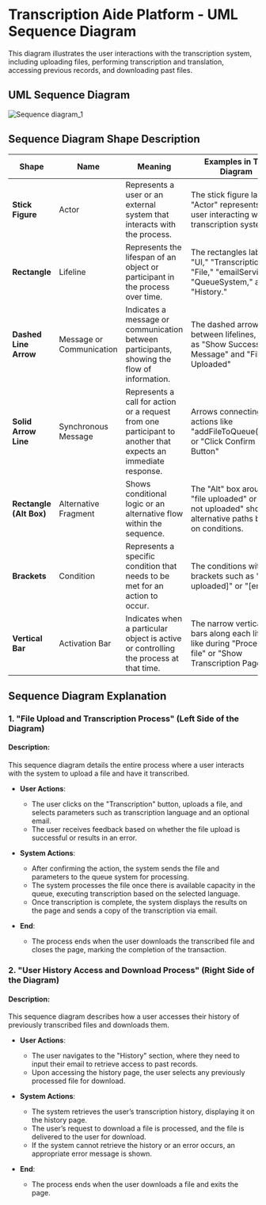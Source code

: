 # Transcription Aide Platform - UML Sequence Diagram
This diagram illustrates the user interactions with the transcription system, including uploading files, performing transcription and translation, accessing previous records, and downloading past files.

## UML Sequence Diagram

![Sequence diagram_1](https://github.com/user-attachments/assets/20b8f29c-be98-4c0f-8384-e289e54f5714)


## Sequence Diagram Shape Description

| **Shape**              | **Name**                   | **Meaning**                                                                                          | **Examples in The Diagram**                                                                            |
|------------------------|----------------------------|-------------------------------------------------------------------------------------------------------|---------------------------------------------------------------------------------------------------------|
| **Stick Figure**        | Actor                      | Represents a user or an external system that interacts with the process.                               | The stick figure labeled "Actor" represents the user interacting with the transcription system.           |
| **Rectangle**           | Lifeline                  | Represents the lifespan of an object or participant in the process over time.                          | The rectangles labeled "UI," "Transcription," "File," "emailService," "QueueSystem," and "History."      |
| **Dashed Line Arrow** | Message or Communication  | Indicates a message or communication between participants, showing the flow of information.            | The dashed arrows between lifelines, such as "Show Success Message" and "File Uploaded"           |
| **Solid Arrow Line**    | Synchronous Message       | Represents a call for action or a request from one participant to another that expects an immediate response. | Arrows connecting actions like "addFileToQueue(file1)" or "Click Confirm Button"                         |
| **Rectangle (Alt Box)** | Alternative Fragment      | Shows conditional logic or an alternative flow within the sequence.                                    | The "Alt" box around "file uploaded" or "file not uploaded" shows alternative paths based on conditions. |
| **Brackets**            | Condition                 | Represents a specific condition that needs to be met for an action to occur.                            | The conditions within brackets such as "[file uploaded]" or "[error]."                                  |
| **Vertical Bar**        | Activation Bar            | Indicates when a particular object is active or controlling the process at that time.                   | The narrow vertical bars along each lifeline, like during "Process the file" or "Show Transcription Page."|

## Sequence Diagram Explanation
### **1. "File Upload and Transcription Process"** (Left Side of the Diagram)

#### **Description:**

This sequence diagram details the entire process where a user interacts with the system to upload a file and have it transcribed.

- **User Actions**:
  - The user clicks on the "Transcription" button, uploads a file, and selects parameters such as transcription language and an optional email.
  - The user receives feedback based on whether the file upload is successful or results in an error.

- **System Actions**:
  - After confirming the action, the system sends the file and parameters to the queue system for processing.
  - The system processes the file once there is available capacity in the queue, executing transcription based on the selected language.
  - Once transcription is complete, the system displays the results on the page and sends a copy of the transcription via email.
- **End**:
  - The process ends when the user downloads the transcribed file and closes the page, marking the completion of the transaction.


### **2. "User History Access and Download Process"** (Right Side of the Diagram)

#### **Description:**

This sequence diagram describes how a user accesses their history of previously transcribed files and downloads them.

- **User Actions**:
  - The user navigates to the "History" section, where they need to input their email to retrieve access to past records.
  - Upon accessing the history page, the user selects any previously processed file for download.

- **System Actions**:
  - The system retrieves the user’s transcription history, displaying it on the history page.
  - The user’s request to download a file is processed, and the file is delivered to the user for download.
  - If the system cannot retrieve the history or an error occurs, an appropriate error message is shown.

- **End**:
  - The process ends when the user downloads a file and exits the page.


